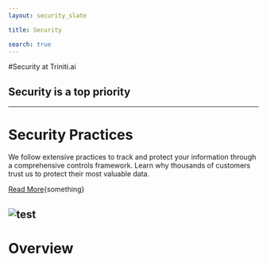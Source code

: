 ```yaml
---
layout: security_slate

title: Security

search: true
---
```


#Security  at Triniti.ai

## Security is a top priority
---

# Security Practices
We follow extensive practices to track and protect your information through a comprehensive controls framework. Learn why thousands of customers trust us to protect their most valuable data.

[Read More](#read){something}

![test](../images/google.png)
---
# Overview